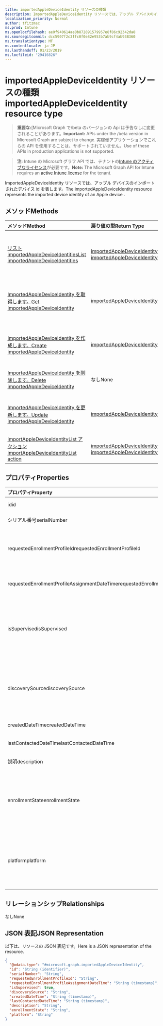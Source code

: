 ```yaml
---
title: importedAppleDeviceIdentity リソースの種類
description: ImportedAppleDeviceIdentity リソースでは、アップル デバイスのインポートされたデバイス id を表します。
localization_priority: Normal
author: tfitzmac
ms.prod: Intune
ms.openlocfilehash: ae0f940614ae8b872891579957e8f86c92342da8
ms.sourcegitcommit: dcc5907f2c3ffc0f0e82e953b7ab9cf4ab938360
ms.translationtype: MT
ms.contentlocale: ja-JP
ms.lasthandoff: 01/23/2019
ms.locfileid: "29416826"
---
```

# <a name="importedappledeviceidentity-resource-type"></a><span data-ttu-id="8c415-103">importedAppleDeviceIdentity リソースの種類</span><span class="sxs-lookup"><span data-stu-id="8c415-103">importedAppleDeviceIdentity resource type</span></span>

> <span data-ttu-id="8c415-104">**重要な:**[Microsoft Graph で/beta のバージョンの Api は予告なしに変更されることがあります。</span><span class="sxs-lookup"><span data-stu-id="8c415-104">**Important:** APIs under the /beta version in Microsoft Graph are subject to change.</span></span> <span data-ttu-id="8c415-105">実稼働アプリケーションでこれらの API を使用することは、サポートされていません。</span><span class="sxs-lookup"><span data-stu-id="8c415-105">Use of these APIs in production applications is not supported.</span></span>

> <span data-ttu-id="8c415-106">**注:** Intune の Microsoft グラフ API では、テナントの[Intune のアクティブなライセンス](https://go.microsoft.com/fwlink/?linkid=839381)が必要です。</span><span class="sxs-lookup"><span data-stu-id="8c415-106">**Note:** The Microsoft Graph API for Intune requires an [active Intune license](https://go.microsoft.com/fwlink/?linkid=839381) for the tenant.</span></span>

<span data-ttu-id="8c415-107">ImportedAppleDeviceIdentity リソースでは、アップル デバイスのインポートされたデバイス id を表します。</span><span class="sxs-lookup"><span data-stu-id="8c415-107">The importedAppleDeviceIdentity resource represents the imported device identity of an Apple device .</span></span>

## <a name="methods"></a><span data-ttu-id="8c415-108">メソッド</span><span class="sxs-lookup"><span data-stu-id="8c415-108">Methods</span></span>
|<span data-ttu-id="8c415-109">メソッド</span><span class="sxs-lookup"><span data-stu-id="8c415-109">Method</span></span>|<span data-ttu-id="8c415-110">戻り値の型</span><span class="sxs-lookup"><span data-stu-id="8c415-110">Return Type</span></span>|<span data-ttu-id="8c415-111">説明</span><span class="sxs-lookup"><span data-stu-id="8c415-111">Description</span></span>|
|:---|:---|:---|
|[<span data-ttu-id="8c415-112">リスト importedAppleDeviceIdentities</span><span class="sxs-lookup"><span data-stu-id="8c415-112">List importedAppleDeviceIdentities</span></span>](../api/intune-enrollment-importedappledeviceidentity-list.md)|<span data-ttu-id="8c415-113">[importedAppleDeviceIdentity](../resources/intune-enrollment-importedappledeviceidentity.md)コレクション</span><span class="sxs-lookup"><span data-stu-id="8c415-113">[importedAppleDeviceIdentity](../resources/intune-enrollment-importedappledeviceidentity.md) collection</span></span>|<span data-ttu-id="8c415-114">[ImportedAppleDeviceIdentity](../resources/intune-enrollment-importedappledeviceidentity.md)オブジェクトのプロパティと関係を一覧表示します。</span><span class="sxs-lookup"><span data-stu-id="8c415-114">List properties and relationships of the [importedAppleDeviceIdentity](../resources/intune-enrollment-importedappledeviceidentity.md) objects.</span></span>|
|[<span data-ttu-id="8c415-115">ImportedAppleDeviceIdentity を取得します。</span><span class="sxs-lookup"><span data-stu-id="8c415-115">Get importedAppleDeviceIdentity</span></span>](../api/intune-enrollment-importedappledeviceidentity-get.md)|[<span data-ttu-id="8c415-116">importedAppleDeviceIdentity</span><span class="sxs-lookup"><span data-stu-id="8c415-116">importedAppleDeviceIdentity</span></span>](../resources/intune-enrollment-importedappledeviceidentity.md)|<span data-ttu-id="8c415-117">[ImportedAppleDeviceIdentity](../resources/intune-enrollment-importedappledeviceidentity.md)オブジェクトのプロパティと関係を参照してください。</span><span class="sxs-lookup"><span data-stu-id="8c415-117">Read properties and relationships of the [importedAppleDeviceIdentity](../resources/intune-enrollment-importedappledeviceidentity.md) object.</span></span>|
|[<span data-ttu-id="8c415-118">ImportedAppleDeviceIdentity を作成します。</span><span class="sxs-lookup"><span data-stu-id="8c415-118">Create importedAppleDeviceIdentity</span></span>](../api/intune-enrollment-importedappledeviceidentity-create.md)|[<span data-ttu-id="8c415-119">importedAppleDeviceIdentity</span><span class="sxs-lookup"><span data-stu-id="8c415-119">importedAppleDeviceIdentity</span></span>](../resources/intune-enrollment-importedappledeviceidentity.md)|<span data-ttu-id="8c415-120">新しい[importedAppleDeviceIdentity](../resources/intune-enrollment-importedappledeviceidentity.md)オブジェクトを作成します。</span><span class="sxs-lookup"><span data-stu-id="8c415-120">Create a new [importedAppleDeviceIdentity](../resources/intune-enrollment-importedappledeviceidentity.md) object.</span></span>|
|[<span data-ttu-id="8c415-121">ImportedAppleDeviceIdentity を削除します。</span><span class="sxs-lookup"><span data-stu-id="8c415-121">Delete importedAppleDeviceIdentity</span></span>](../api/intune-enrollment-importedappledeviceidentity-delete.md)|<span data-ttu-id="8c415-122">なし</span><span class="sxs-lookup"><span data-stu-id="8c415-122">None</span></span>|<span data-ttu-id="8c415-123">の[importedAppleDeviceIdentity](../resources/intune-enrollment-importedappledeviceidentity.md)を削除します。</span><span class="sxs-lookup"><span data-stu-id="8c415-123">Deletes a [importedAppleDeviceIdentity](../resources/intune-enrollment-importedappledeviceidentity.md).</span></span>|
|[<span data-ttu-id="8c415-124">ImportedAppleDeviceIdentity を更新します。</span><span class="sxs-lookup"><span data-stu-id="8c415-124">Update importedAppleDeviceIdentity</span></span>](../api/intune-enrollment-importedappledeviceidentity-update.md)|[<span data-ttu-id="8c415-125">importedAppleDeviceIdentity</span><span class="sxs-lookup"><span data-stu-id="8c415-125">importedAppleDeviceIdentity</span></span>](../resources/intune-enrollment-importedappledeviceidentity.md)|<span data-ttu-id="8c415-126">[ImportedAppleDeviceIdentity](../resources/intune-enrollment-importedappledeviceidentity.md)オブジェクトのプロパティを更新します。</span><span class="sxs-lookup"><span data-stu-id="8c415-126">Update the properties of a [importedAppleDeviceIdentity](../resources/intune-enrollment-importedappledeviceidentity.md) object.</span></span>|
|[<span data-ttu-id="8c415-127">importAppleDeviceIdentityList アクション</span><span class="sxs-lookup"><span data-stu-id="8c415-127">importAppleDeviceIdentityList action</span></span>](../api/intune-enrollment-importedappledeviceidentity-importappledeviceidentitylist.md)|<span data-ttu-id="8c415-128">[importedAppleDeviceIdentityResult](../resources/intune-enrollment-importedappledeviceidentityresult.md)コレクション</span><span class="sxs-lookup"><span data-stu-id="8c415-128">[importedAppleDeviceIdentityResult](../resources/intune-enrollment-importedappledeviceidentityresult.md) collection</span></span>|<span data-ttu-id="8c415-129">まだ文書化されていません</span><span class="sxs-lookup"><span data-stu-id="8c415-129">Not yet documented</span></span>|

## <a name="properties"></a><span data-ttu-id="8c415-130">プロパティ</span><span class="sxs-lookup"><span data-stu-id="8c415-130">Properties</span></span>
|<span data-ttu-id="8c415-131">プロパティ</span><span class="sxs-lookup"><span data-stu-id="8c415-131">Property</span></span>|<span data-ttu-id="8c415-132">型</span><span class="sxs-lookup"><span data-stu-id="8c415-132">Type</span></span>|<span data-ttu-id="8c415-133">説明</span><span class="sxs-lookup"><span data-stu-id="8c415-133">Description</span></span>|
|:---|:---|:---|
|<span data-ttu-id="8c415-134">id</span><span class="sxs-lookup"><span data-stu-id="8c415-134">id</span></span>|<span data-ttu-id="8c415-135">String</span><span class="sxs-lookup"><span data-stu-id="8c415-135">String</span></span>|<span data-ttu-id="8c415-136">エンティティのキー。</span><span class="sxs-lookup"><span data-stu-id="8c415-136">Key of the entity.</span></span>|
|<span data-ttu-id="8c415-137">シリアル番号</span><span class="sxs-lookup"><span data-stu-id="8c415-137">serialNumber</span></span>|<span data-ttu-id="8c415-138">String</span><span class="sxs-lookup"><span data-stu-id="8c415-138">String</span></span>|<span data-ttu-id="8c415-139">デバイスのシリアル番号</span><span class="sxs-lookup"><span data-stu-id="8c415-139">Device serial number</span></span>|
|<span data-ttu-id="8c415-140">requestedEnrollmentProfileId</span><span class="sxs-lookup"><span data-stu-id="8c415-140">requestedEnrollmentProfileId</span></span>|<span data-ttu-id="8c415-141">String</span><span class="sxs-lookup"><span data-stu-id="8c415-141">String</span></span>|<span data-ttu-id="8c415-142">登録プロファイル Id の管理者が、次の登録時にデバイスに適用しようとしています。</span><span class="sxs-lookup"><span data-stu-id="8c415-142">Enrollment profile Id admin intends to apply to the device during next enrollment</span></span>|
|<span data-ttu-id="8c415-143">requestedEnrollmentProfileAssignmentDateTime</span><span class="sxs-lookup"><span data-stu-id="8c415-143">requestedEnrollmentProfileAssignmentDateTime</span></span>|<span data-ttu-id="8c415-144">DateTimeOffset</span><span class="sxs-lookup"><span data-stu-id="8c415-144">DateTimeOffset</span></span>|<span data-ttu-id="8c415-145">時間登録のプロファイルは、デバイスに割り当てられました。</span><span class="sxs-lookup"><span data-stu-id="8c415-145">The time enrollment profile was assigned to the device</span></span>|
|<span data-ttu-id="8c415-146">isSupervised</span><span class="sxs-lookup"><span data-stu-id="8c415-146">isSupervised</span></span>|<span data-ttu-id="8c415-147">Boolean</span><span class="sxs-lookup"><span data-stu-id="8c415-147">Boolean</span></span>|<span data-ttu-id="8c415-148">Apple デバイスが監視された状態を示します。</span><span class="sxs-lookup"><span data-stu-id="8c415-148">Indicates if the Apple device is supervised.</span></span> <span data-ttu-id="8c415-149">詳細についてでです。https://support.apple.com/en-us/HT202837</span><span class="sxs-lookup"><span data-stu-id="8c415-149">More information is at: https://support.apple.com/en-us/HT202837</span></span>|
|<span data-ttu-id="8c415-150">discoverySource</span><span class="sxs-lookup"><span data-stu-id="8c415-150">discoverySource</span></span>|[<span data-ttu-id="8c415-151">discoverySource</span><span class="sxs-lookup"><span data-stu-id="8c415-151">discoverySource</span></span>](../resources/intune-enrollment-discoverysource.md)|<span data-ttu-id="8c415-152">Apple のデバイス検出のソースです。</span><span class="sxs-lookup"><span data-stu-id="8c415-152">Apple device discovery source.</span></span> <span data-ttu-id="8c415-153">可能な値は、`unknown`、`adminImport`、`deviceEnrollmentProgram` です。</span><span class="sxs-lookup"><span data-stu-id="8c415-153">Possible values are: `unknown`, `adminImport`, `deviceEnrollmentProgram`.</span></span>|
|<span data-ttu-id="8c415-154">createdDateTime</span><span class="sxs-lookup"><span data-stu-id="8c415-154">createdDateTime</span></span>|<span data-ttu-id="8c415-155">DateTimeOffset</span><span class="sxs-lookup"><span data-stu-id="8c415-155">DateTimeOffset</span></span>|<span data-ttu-id="8c415-156">デバイスの作成日時</span><span class="sxs-lookup"><span data-stu-id="8c415-156">Created Date Time of the device</span></span>|
|<span data-ttu-id="8c415-157">lastContactedDateTime</span><span class="sxs-lookup"><span data-stu-id="8c415-157">lastContactedDateTime</span></span>|<span data-ttu-id="8c415-158">DateTimeOffset</span><span class="sxs-lookup"><span data-stu-id="8c415-158">DateTimeOffset</span></span>|<span data-ttu-id="8c415-159">最終アクセス日時、デバイスの</span><span class="sxs-lookup"><span data-stu-id="8c415-159">Last Contacted Date Time of the device</span></span>|
|<span data-ttu-id="8c415-160">説明</span><span class="sxs-lookup"><span data-stu-id="8c415-160">description</span></span>|<span data-ttu-id="8c415-161">String</span><span class="sxs-lookup"><span data-stu-id="8c415-161">String</span></span>|<span data-ttu-id="8c415-162">デバイスの説明</span><span class="sxs-lookup"><span data-stu-id="8c415-162">The description of the device</span></span>|
|<span data-ttu-id="8c415-163">enrollmentState</span><span class="sxs-lookup"><span data-stu-id="8c415-163">enrollmentState</span></span>|[<span data-ttu-id="8c415-164">enrollmentState</span><span class="sxs-lookup"><span data-stu-id="8c415-164">enrollmentState</span></span>](../resources/intune-enrollment-enrollmentstate.md)|<span data-ttu-id="8c415-165">Intune でデバイスの状態。</span><span class="sxs-lookup"><span data-stu-id="8c415-165">The state of the device in Intune.</span></span> <span data-ttu-id="8c415-166">使用可能な値: `unknown`、`enrolled`、`pendingReset`、`failed`、`notContacted`、`blocked`。</span><span class="sxs-lookup"><span data-stu-id="8c415-166">Possible values are: `unknown`, `enrolled`, `pendingReset`, `failed`, `notContacted`, `blocked`.</span></span>|
|<span data-ttu-id="8c415-167">platform</span><span class="sxs-lookup"><span data-stu-id="8c415-167">platform</span></span>|[<span data-ttu-id="8c415-168">プラットフォーム</span><span class="sxs-lookup"><span data-stu-id="8c415-168">platform</span></span>](../resources/intune-enrollment-platform.md)|<span data-ttu-id="8c415-169">デバイスのプラットフォームです。</span><span class="sxs-lookup"><span data-stu-id="8c415-169">The platform of the Device.</span></span> <span data-ttu-id="8c415-170">使用可能な値: `unknown`、`ios`、`android`、`windows`、`windowsMobile`、`macOS`。</span><span class="sxs-lookup"><span data-stu-id="8c415-170">Possible values are: `unknown`, `ios`, `android`, `windows`, `windowsMobile`, `macOS`.</span></span>|

## <a name="relationships"></a><span data-ttu-id="8c415-171">リレーションシップ</span><span class="sxs-lookup"><span data-stu-id="8c415-171">Relationships</span></span>
<span data-ttu-id="8c415-172">なし</span><span class="sxs-lookup"><span data-stu-id="8c415-172">None</span></span>

## <a name="json-representation"></a><span data-ttu-id="8c415-173">JSON 表記</span><span class="sxs-lookup"><span data-stu-id="8c415-173">JSON Representation</span></span>
<span data-ttu-id="8c415-174">以下は、リソースの JSON 表記です。</span><span class="sxs-lookup"><span data-stu-id="8c415-174">Here is a JSON representation of the resource.</span></span>
<!-- {
  "blockType": "resource",
  "keyProperty": "id",
  "@odata.type": "microsoft.graph.importedAppleDeviceIdentity"
}
-->
``` json
{
  "@odata.type": "#microsoft.graph.importedAppleDeviceIdentity",
  "id": "String (identifier)",
  "serialNumber": "String",
  "requestedEnrollmentProfileId": "String",
  "requestedEnrollmentProfileAssignmentDateTime": "String (timestamp)",
  "isSupervised": true,
  "discoverySource": "String",
  "createdDateTime": "String (timestamp)",
  "lastContactedDateTime": "String (timestamp)",
  "description": "String",
  "enrollmentState": "String",
  "platform": "String"
}
```




